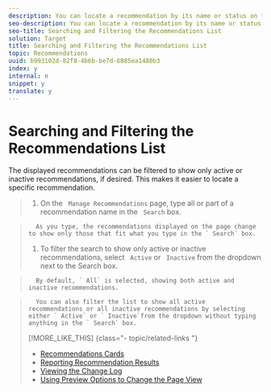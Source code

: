 ```yaml
---
description: You can locate a recommendation by its name or status on the Manage Recommendations page.
seo-description: You can locate a recommendation by its name or status on the Manage Recommendations page.
seo-title: Searching and Filtering the Recommendations List
solution: Target
title: Searching and Filtering the Recommendations List
topic: Recommendations
uuid: b993102d-82f8-4b6b-be7d-6085ea1480b3
index: y
internal: n
snippet: y
translate: y
---
```


# Searching and Filtering the Recommendations List

The displayed recommendations can be filtered to show only active or inactive recommendations, if desired. This makes it easier to locate a specific recommendation. 

>1. On the ` Manage Recommendations` page, type all or part of a recommendation name in the ` Search` box.

>       As you type, the recommendations displayed on the page change to show only those that fit what you type in the ` Search` box. 
>1. To filter the search to show only active or inactive recommendations, select ` Active` or ` Inactive` from the dropdown next to the Search box.

>       By default, ` All` is selected, showing both active and inactive recommendations. 

>       You can also filter the list to show all active recommendations or all inactive recommendations by selecting either ` Active` or ` Inactive`from the dropdown without typing anything in the ` Search` box. 
>[!MORE_LIKE_THIS] {class="- topic/related-links "}
>
>* [ Recommendations Cards ](r_card_understanding_recs.md#reference_5F99F1159DD741CCB92963C9B32C28B0)
>* [ Reporting Recommendation Results ](c_Testing_Recommendation_Results.md#concept_E5B86C2093404403A6900BD0A4CFCCBB)
>* [ Viewing the Change Log ](t_Viewing_the_Change_Log.md#task_0B5CF07FDC30484F89A58E402ADFE493)
>* [ Using Preview Options to Change the Page View ](r_previewoptions_recs.md#reference_8EBD7A9F6CF247B79A9FDCB85AB55C82)
